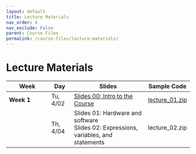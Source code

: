 ```yaml
---
layout: default
title: Lecture Materials
nav_order: 4
nav_exclude: False
parent: Course Files
permalink: /course-files/lecture-materials/
---
```



<style>

    td:first-child {
        width: 100px;
    }
</style>
# Lecture Materials

| Week | Day | Slides | Sample Code |
|--|--|--|--|
| **Week 1** | Tu, 4/02 | [Slides 00: Intro to the Course](https://docs.google.com/presentation/d/1SHTEbdjPrZm5JLkB1qo614mFUXUP3ZudoGGSMnOUyQY/edit?usp=sharing)| [lecture_01.zip](../lectures/lecture_01.zip) |
|| Th, 4/04 | Slides 01: Hardware and software<br>Slides 02: Expressions, variables, and statements| lecture_02.zip |
